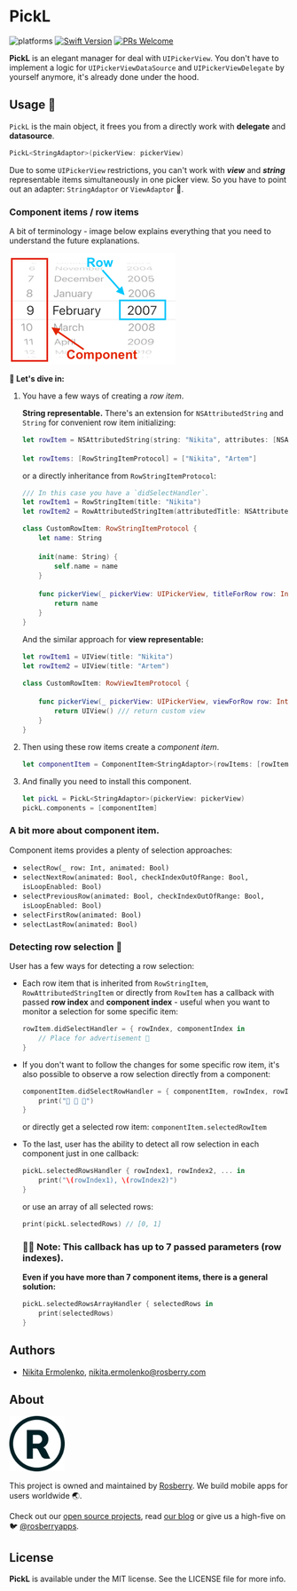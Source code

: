 # PickL

![platforms](https://img.shields.io/badge/platforms-iOS-333333.svg)
[![Swift Version](https://img.shields.io/badge/swift-4.0-orange.svg)](https://swift.org/)
[![PRs Welcome](https://img.shields.io/badge/PRs-welcome-brightgreen.svg?style=flat)](http://makeapullrequest.com)

**PickL** is an elegant manager for deal with `UIPickerView`. You don't have to implement a logic for `UIPickerViewDataSource` and `UIPickerViewDelegate` by yourself anymore, it's already done under the hood.


## Usage 🚀

`PickL` is the main object, it frees you from a directly work with **delegate** and **datasource**. 

```swift
PickL<StringAdaptor>(pickerView: pickerView)
```

Due to some `UIPickerView` restrictions, you can't work with ***view*** and ***string*** representable items simultaneously in one picker view. So you have to point out an adapter: `StringAdaptor` or `ViewAdaptor` 🔌.

### Component items / row items
A bit of terminology - image below explains everything that you need to understand the future explanations. 

![](assets/calendar.png)

**🔬 Let's dive in:**

1. You have a few ways of creating a *row item*.

	**String representable.** There's an extension for `NSAttributedString` and `String` for convenient row item initializing:
	
	```swift
	let rowItem = NSAttributedString(string: "Nikita", attributes: [NSAttributedStringKey.foregroundColor: UIColor.red])

	let rowItems: [RowStringItemProtocol] = ["Nikita", "Artem"]
	```
		
	or a directly inheritance from `RowStringItemProtocol`:
	
	```swift
	/// In this case you have a `didSelectHandler`.
	let rowItem1 = RowStringItem(title: "Nikita")
	let rowItem2 = RowAttributedStringItem(attributedTitle: NSAttributedString(string: "Artem"))
	```
	
	```swift
	class CustomRowItem: RowStringItemProtocol {
	    let name: String
	
	    init(name: String) {
	        self.name = name
	    }
	    
	    func pickerView(_ pickerView: UIPickerView, titleForRow row: Int, forComponent component: Int) -> String? {
	        return name
	    }
	}
	```
	
	And the similar approach for **view representable:**
	
	```swift
	let rowItem1 = UIView(title: "Nikita")
	let rowItem2 = UIView(title: "Artem")
	```

	```swift
	class CustomRowItem: RowViewItemProtocol {
	    
	    func pickerView(_ pickerView: UIPickerView, viewForRow row: Int, forComponent component: Int, reusing view: UIView?) -> UIView {
	        return UIView() /// return custom view
	    }
	}
	```

2. Then using these row items create a *component item*.

	```swift
	let componentItem = ComponentItem<StringAdaptor>(rowItems: [rowItem1, rowItem2])
	```

3. And finally you need to install this component.
	
	```swift
	let pickL = PickL<StringAdaptor>(pickerView: pickerView)
	pickL.components = [componentItem]
	```    
	
### A bit more about component item.

Component items provides a plenty of selection approaches:

 * `selectRow(_ row: Int, animated: Bool)`
 * `selectNextRow(animated: Bool, checkIndexOutOfRange: Bool, isLoopEnabled: Bool)`
 * `selectPreviousRow(animated: Bool, checkIndexOutOfRange: Bool, isLoopEnabled: Bool)`
 * `selectFirstRow(animated: Bool)`
 * `selectLastRow(animated: Bool)`
	
### Detecting row selection 👀

 User has a few ways for detecting a row selection:

* Each row item that is inherited from `RowStringItem`, `RowAttributedStringItem` or directly from `RowItem` has a callback with passed **row index** and **component index** - useful when you want to monitor a selection for some specific item:

	```swift
	rowItem.didSelectHandler = { rowIndex, componentIndex in
		// Place for advertisement 🙈
	}
	```

* If you don't want to follow the changes for some specific row item, it's also possible to observe a row selection directly from a component:

	```swift
	componentItem.didSelectRowHandler = { componentItem, rowIndex, rowItem in
		print("💃 💃 💃")
	}
	```
	
	or directly get a selected row item: `componentItem.selectedRowItem `


* To the last, user has the ability to detect all row selection in each component just in one callback:

	```swift
	pickL.selectedRowsHandler { rowIndex1, rowIndex2, ... in
		print("\(rowIndex1), \(rowIndex2)")
	}
	```	
	
	or use an array of all selected rows:
	
	```swift
	print(pickL.selectedRows) // [0, 1]
	```
	
	### 🙋‍♂️ Note: This callback has up to 7 passed parameters (row indexes).
	
	**Even if you have more than 7 component items, there is a general solution:**
	
	```swift
	pickL.selectedRowsArrayHandler { selectedRows in
        print(selectedRows)
    }
	```
	
## Authors 

* [Nikita Ermolenko](https://github.com/Otbivnoe), nikita.ermolenko@rosberry.com

## About

<img src="https://github.com/rosberry/Foundation/blob/master/Assets/full_logo.png?raw=true" height="100" />

This project is owned and maintained by [Rosberry](http://rosberry.com). We build mobile apps for users worldwide 🌏.

Check out our [open source projects](https://github.com/rosberry), read [our blog](https://medium.com/@Rosberry) or give us a high-five on 🐦 [@rosberryapps](http://twitter.com/RosberryApps).

## License

**PickL** is available under the MIT license. See the LICENSE file for more info.

